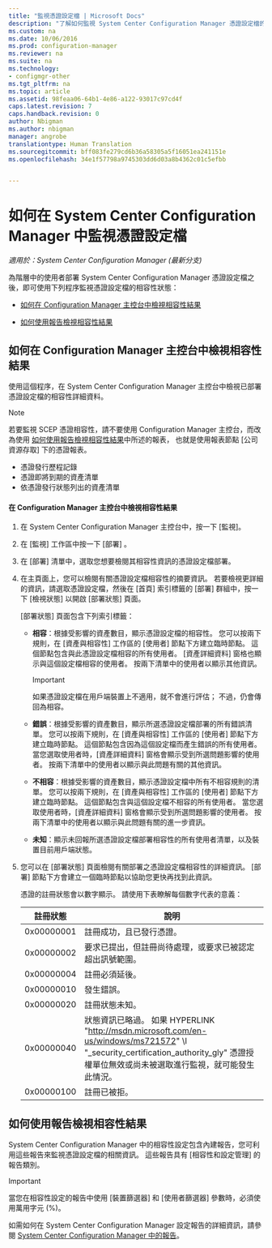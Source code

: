 ```yaml
---
title: "監視憑證設定檔 | Microsoft Docs"
description: "了解如何監視 System Center Configuration Manager 憑證設定檔的相容性狀態。"
ms.custom: na
ms.date: 10/06/2016
ms.prod: configuration-manager
ms.reviewer: na
ms.suite: na
ms.technology:
- configmgr-other
ms.tgt_pltfrm: na
ms.topic: article
ms.assetid: 98feaa06-64b1-4e86-a122-93017c97cd4f
caps.latest.revision: 7
caps.handback.revision: 0
author: Nbigman
ms.author: nbigman
manager: angrobe
translationtype: Human Translation
ms.sourcegitcommit: bff083fe279cd6b36a58305a5f16051ea241151e
ms.openlocfilehash: 34e1f57798a9745303dd6d03a8b4362c01c5efbb


---
```

# <a name="how-to-monitor-certificate-profiles-in-system-center-configuration-manager"></a>如何在 System Center Configuration Manager 中監視憑證設定檔

*適用於：System Center Configuration Manager (最新分支)*


為階層中的使用者部署 System Center Configuration Manager 憑證設定檔之後，即可使用下列程序監視憑證設定檔的相容性狀態：  

-   [如何在 Configuration Manager 主控台中檢視相容性結果](#BKMK_console)  

-   [如何使用報告檢視相容性結果](#BKMK_Reports)  

##  <a name="a-namebkmkconsolea-how-to-view-compliance-results-in-the-configuration-manager-console"></a><a name="BKMK_console"></a> 如何在 Configuration Manager 主控台中檢視相容性結果  
 使用這個程序，在 System Center Configuration Manager 主控台中檢視已部署憑證設定檔的相容性詳細資料。  

> [!NOTE]  
>  若要監視 SCEP 憑證相容性，請不要使用 Configuration Manager 主控台，而改為使用 [如何使用報告檢視相容性結果](#BKMK_Reports)中所述的報表， 也就是使用報表節點 [公司資源存取] 下的憑證報表。  
>   
>  -   憑證發行歷程記錄  
> -   憑證即將到期的資產清單  
> -   依憑證發行狀態列出的資產清單  

#### <a name="to-view-compliance-results-in-the-configuration-manager-console"></a>在 Configuration Manager 主控台中檢視相容性結果  

1.  在 System Center Configuration Manager 主控台中，按一下 [監視]。  

2.  在 [監視]  工作區中按一下 [部署] 。  

3.  在 [部署]  清單中，選取您想要檢閱其相容性資訊的憑證設定檔部署。  

4.  在主頁面上，您可以檢閱有關憑證設定檔相容性的摘要資訊。 若要檢視更詳細的資訊，請選取憑證設定檔，然後在 [首頁]  索引標籤的 [部署]  群組中，按一下 [檢視狀態]  以開啟 [部署狀態]  頁面。  

     [部署狀態]  頁面包含下列索引標籤：  

    -   **相容**：根據受影響的資產數目，顯示憑證設定檔的相容性。 您可以按兩下規則，在 [資產與相容性]  工作區的 [使用者]  節點下方建立臨時節點。 這個節點包含與此憑證設定檔相容的所有使用者。 [資產詳細資料]  窗格也顯示與這個設定檔相容的使用者。 按兩下清單中的使用者以顯示其他資訊。  

        > [!IMPORTANT]  
        >  如果憑證設定檔在用戶端裝置上不適用，就不會進行評估； 不過，仍會傳回為相容。  

    -   **錯誤**：根據受影響的資產數目，顯示所選憑證設定檔部署的所有錯誤清單。 您可以按兩下規則，在 [資產與相容性]  工作區的 [使用者]  節點下方建立臨時節點。 這個節點包含因為這個設定檔而產生錯誤的所有使用者。 當您選取使用者時，[資產詳細資料]  窗格會顯示受到所選問題影響的使用者。 按兩下清單中的使用者以顯示與此問題有關的其他資訊。  

    -   **不相容**：根據受影響的資產數目，顯示憑證設定檔中所有不相容規則的清單。 您可以按兩下規則，在 [資產與相容性]  工作區的 [使用者]  節點下方建立臨時節點。 這個節點包含與這個設定檔不相容的所有使用者。 當您選取使用者時，[資產詳細資料]  窗格會顯示受到所選問題影響的使用者。 按兩下清單中的使用者以顯示與此問題有關的進一步資訊。  

    -   **未知**：顯示未回報所選憑證設定檔部署相容性的所有使用者清單，以及裝置目前用戶端狀態。  

5.  您可以在 [部署狀態]  頁面檢閱有關部署之憑證設定檔相容性的詳細資訊。 [部署]  節點下方會建立一個臨時節點以協助您更快再找到此資訊。  

     憑證的註冊狀態會以數字顯示。 請使用下表瞭解每個數字代表的意義：  

    |註冊狀態|說明|  
    |-----------------------|-----------------|  
    |0x00000001|註冊成功，且已發行憑證。|  
    |0x00000002|要求已提出，但註冊尚待處理，或要求已被認定超出訊號範圍。|  
    |0x00000004|註冊必須延後。|  
    |0x00000010|發生錯誤。|  
    |0x00000020|註冊狀態未知。|  
    |0x00000040|狀態資訊已略過。 如果 HYPERLINK "http://msdn.microsoft.com/en-us/windows/ms721572" \l "_security_certification_authority_gly" 憑證授權單位無效或尚未被選取進行監視，就可能發生此情況。|  
    |0x00000100|註冊已被拒。|  

##  <a name="a-namebkmkreportsa-how-to-view-compliance-results-by-using-reports"></a><a name="BKMK_Reports"></a> 如何使用報告檢視相容性結果

 System Center Configuration Manager 中的相容性設定包含內建報告，您可利用這些報告來監視憑證設定檔的相關資訊。 這些報告具有 [相容性和設定管理] 的報告類別。  

> [!IMPORTANT]  
>  當您在相容性設定的報告中使用 [裝置篩選器]  和 [使用者篩選器]  參數時，必須使用萬用字元 (%)。  

 如需如何在 System Center Configuration Manager 設定報告的詳細資訊，請參閱 [System Center Configuration Manager 中的報告](../../core/servers/manage/reporting.md)。  



<!--HONumber=Dec16_HO3-->


